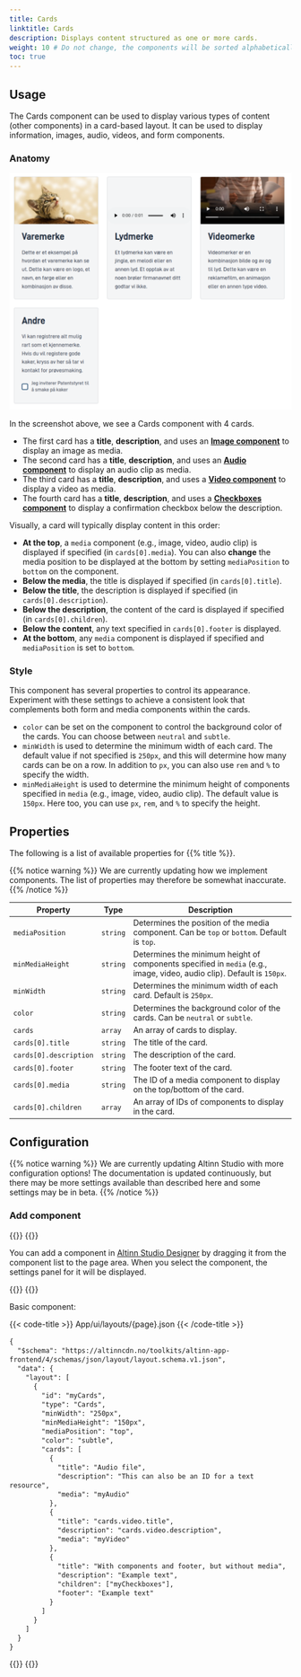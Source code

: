 ```yaml
---
title: Cards
linktitle: Cards
description: Displays content structured as one or more cards.
weight: 10 # Do not change, the components will be sorted alphabetically
toc: true
---
```


## Usage

The Cards component can be used to display various types of content (other components) in a card-based layout.
It can be used to display information, images, audio, videos, and form components.

### Anatomy

![Cards component](./CardsComponent.png)

In the screenshot above, we see a Cards component with 4 cards.

- The first card has a **title**, **description**, and uses an [**Image component**](../image) to display an image as media.
- The second card has a **title**, **description**, and uses an [**Audio component**](../audio) to display an audio clip as media.
- The third card has a **title**, **description**, and uses a [**Video component**](../video) to display a video as media.
- The fourth card has a **title**, **description**, and uses a [**Checkboxes component**](../checkboxes) to display a confirmation checkbox below the description.

Visually, a card will typically display content in this order:

- **At the top**, a `media` component (e.g., image, video, audio clip) is displayed if specified (in `cards[0].media`). You can also **change** the media position to be displayed at the bottom by setting `mediaPosition` to `bottom` on the component.
- **Below the media**, the title is displayed if specified (in `cards[0].title`).
- **Below the title**, the description is displayed if specified (in `cards[0].description`).
- **Below the description**, the content of the card is displayed if specified (in `cards[0].children`).
- **Below the content**, any text specified in `cards[0].footer` is displayed.
- **At the bottom**, any `media` component is displayed if specified and `mediaPosition` is set to `bottom`.

### Style

This component has several properties to control its appearance. Experiment with these settings to achieve a consistent
look that complements both form and media components within the cards.

- `color` can be set on the component to control the background color of the cards. You can choose between `neutral` and `subtle`.
- `minWidth` is used to determine the minimum width of each card. The default value if not specified is `250px`, and this will determine how many cards can be on a row. In addition to `px`, you can also use `rem` and `%` to specify the width.
- `minMediaHeight` is used to determine the minimum height of components specified in `media` (e.g., image, video, audio clip). The default value is `150px`. Here too, you can use `px`, `rem`, and `%` to specify the height.

## Properties

The following is a list of available properties for {{% title %}}.

{{% notice warning %}}
We are currently updating how we implement components. The list of properties may therefore be somewhat inaccurate.
{{% /notice %}}

| **Property**           | **Type** | **Description**                                                                                                        |
|------------------------|----------|------------------------------------------------------------------------------------------------------------------------|
| `mediaPosition`        | `string` | Determines the position of the media component. Can be `top` or `bottom`. Default is `top`.                            |
| `minMediaHeight`       | `string` | Determines the minimum height of components specified in `media` (e.g., image, video, audio clip). Default is `150px`. |
| `minWidth`             | `string` | Determines the minimum width of each card. Default is `250px`.                                                         |
| `color`                | `string` | Determines the background color of the cards. Can be `neutral` or `subtle`.                                            |
| `cards`                | `array`  | An array of cards to display.                                                                                          |
| `cards[0].title`       | `string` | The title of the card.                                                                                                 |
| `cards[0].description` | `string` | The description of the card.                                                                                           |
| `cards[0].footer`      | `string` | The footer text of the card.                                                                                           |
| `cards[0].media`       | `string` | The ID of a media component to display on the top/bottom of the card.                                                  |
| `cards[0].children`    | `array`  | An array of IDs of components to display in the card.                                                                  |

## Configuration

{{% notice warning %}}
We are currently updating Altinn Studio with more configuration options!
 The documentation is updated continuously, but there may be more settings available than described here and some settings may be in beta.
{{% /notice %}}

### Add component

{{<content-version-selector classes="border-box">}}
{{<content-version-container version-label="Altinn Studio Designer">}}

You can add a component in [Altinn Studio Designer](/nb/altinn-studio/getting-started/) by dragging it from the component list to the page area.
When you select the component, the settings panel for it will be displayed.

{{</content-version-container>}}
{{<content-version-container version-label="Code">}}

Basic component:

{{< code-title >}}
App/ui/layouts/{page}.json
{{< /code-title >}}

```json{hl_lines="6-"}
{
  "$schema": "https://altinncdn.no/toolkits/altinn-app-frontend/4/schemas/json/layout/layout.schema.v1.json",
  "data": {
    "layout": [
      {
        "id": "myCards",
        "type": "Cards",
        "minWidth": "250px",
        "minMediaHeight": "150px",
        "mediaPosition": "top",
        "color": "subtle",
        "cards": [
          {
            "title": "Audio file",
            "description": "This can also be an ID for a text resource",
            "media": "myAudio"
          },
          {
            "title": "cards.video.title",
            "description": "cards.video.description",
            "media": "myVideo"
          },
          {
            "title": "With components and footer, but without media",
            "description": "Example text",
            "children": ["myCheckboxes"],
            "footer": "Example text"
          }
        ]
      }
    ]
  }
}
```

{{</content-version-container>}}
{{</content-version-selector>}}
